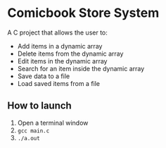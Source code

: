 # Comicbook Store System

A C project that allows the user to:
- Add items in a dynamic array
- Delete items from the dynamic array
- Edit items in the dynamic array
- Search for an item inside the dynamic array
- Save data to a file
- Load saved items from a file

## How to launch
1) Open a terminal window
2) `gcc main.c`
3) `./a.out`
